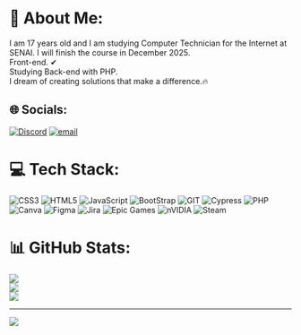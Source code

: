 # 💫 About Me:
I am 17 years old and I am studying Computer Technician for the Internet at SENAI. I will finish the course in December 2025.<br>Front-end. ✔<br>Studying Back-end with PHP.<br>I dream of creating solutions that make a difference.🔥


## 🌐 Socials:
[![Discord](https://img.shields.io/badge/Discord-%237289DA.svg?logo=discord&logoColor=white)](https://discord.gg/heitorbrxz)   [![email](https://img.shields.io/badge/Email-D14836?logo=gmail&logoColor=white)](mailto:heitorbrazcm@gmail.com) 

# 💻 Tech Stack:
![CSS3](https://img.shields.io/badge/css3-%231572B6.svg?style=for-the-badge&logo=css3&logoColor=white) ![HTML5](https://img.shields.io/badge/html5-%23E34F26.svg?style=for-the-badge&logo=html5&logoColor=white) ![JavaScript](https://img.shields.io/badge/javascript-%23323330.svg?style=for-the-badge&logo=javascript&logoColor=%23F7DF1E) ![BootStrap](https://img.shields.io/badge/Bootstrap-563D7C?style=for-the-badge&logo=bootstrap&logoColor=white) ![GIT](https://img.shields.io/badge/Git-E34F26?style=for-the-badge&logo=git&logoColor=white) ![Cypress](https://img.shields.io/badge/Cypress-58D68D?style=for-the-badge&logo=cypress&logoColor=white) ![PHP](https://img.shields.io/badge/php-%23777BB4.svg?style=for-the-badge&logo=php&logoColor=white) ![Canva](https://img.shields.io/badge/Canva-%2300C4CC.svg?style=for-the-badge&logo=Canva&logoColor=white) ![Figma](https://img.shields.io/badge/figma-%23F24E1E.svg?style=for-the-badge&logo=figma&logoColor=white) ![Jira](https://img.shields.io/badge/jira-%230A0FFF.svg?style=for-the-badge&logo=jira&logoColor=white) ![Epic Games](https://img.shields.io/badge/epicgames-%23313131.svg?style=for-the-badge&logo=epicgames&logoColor=white) ![nVIDIA](https://img.shields.io/badge/nVIDIA-%2376B900.svg?style=for-the-badge&logo=nVIDIA&logoColor=white) ![Steam](https://img.shields.io/badge/steam-%23000000.svg?style=for-the-badge&logo=steam&logoColor=white)
# 📊 GitHub Stats:
![](https://github-readme-stats.vercel.app/api?username=Heitor-Braz&theme=dark&hide_border=false&include_all_commits=false&count_private=false)<br/>
![](https://nirzak-streak-stats.vercel.app/?user=Heitor-Braz&theme=dark&hide_border=false)<br/>
![](https://github-readme-stats.vercel.app/api/top-langs/?username=Heitor-Braz&theme=dark&hide_border=false&include_all_commits=false&count_private=false&layout=compact)

---
[![](https://visitcount.itsvg.in/api?id=Heitor-Braz&icon=0&color=0)](https://visitcount.itsvg.in)

<!-- Proudly created with GPRM ( https://gprm.itsvg.in ) -->
